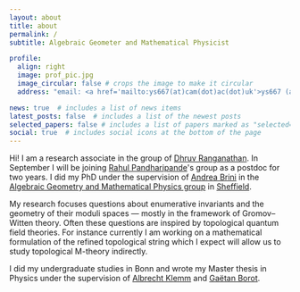```yaml
---
layout: about
title: about
permalink: /
subtitle: Algebraic Geometer and Mathematical Physicist

profile:
  align: right
  image: prof_pic.jpg
  image_circular: false # crops the image to make it circular
  address: "email: <a href='mailto:ys667(at)cam(dot)ac(dot)uk'>ys667 (at) cam (dot) ac (dot) uk</a>"

news: true  # includes a list of news items
latest_posts: false  # includes a list of the newest posts
selected_papers: false # includes a list of papers marked as "selected={true}"
social: true  # includes social icons at the bottom of the page
---
```

Hi! I am a research associate in the group of [Dhruv Ranganathan](https://www.dhruvrnathan.net/). In September I will be joining [Rahul Pandharipande](https://people.math.ethz.ch/~rahul/)'s group as a postdoc for two years. I did my PhD under the supervision of [Andrea Brini](https://andrea-brini.sites.sheffield.ac.uk/) in the [Algebraic Geometry and Mathematical Physics group](https://agmp.sites.sheffield.ac.uk/) in [Sheffield](https://www.sheffield.ac.uk/).

My research focuses questions about enumerative invariants and the geometry of their moduli spaces — mostly in the framework of Gromov–Witten theory. Often these questions are inspired by topological quantum field theories. For instance currently I am working on a mathematical formulation of the refined topological string which I expect will allow us to study topological M-theory indirectly.

I did my undergraduate studies in Bonn and wrote my Master thesis in Physics under the supervision of [Albrecht Klemm](https://www.hcm.uni-bonn.de/people/faculty/profile/albrecht-klemm/) and [Gaëtan Borot](https://www.mathematik.hu-berlin.de/de/forschung/forschungsgebiete/mathematische-physik/borot-mp-homepage).


